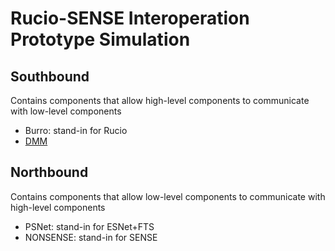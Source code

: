 # Rucio-SENSE Interoperation Prototype Simulation

## Southbound
Contains components that allow high-level components to communicate with low-level components
- Burro: stand-in for Rucio
- [DMM](https://github.com/jkguiang/rucio-sense-dmm)

## Northbound
Contains components that allow low-level components to communicate with high-level components
- PSNet: stand-in for ESNet+FTS
- NONSENSE: stand-in for SENSE
